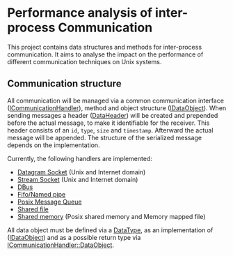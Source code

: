 # Performance analysis of inter-process Communication

This project contains data structures and methods for inter-process communication.
It aims to analyse the impact on the performance of different communication techniques on Unix systems.

## Communication structure

All communication will be managed via a common communication interface ([ICommunicationHandler](include%2Fcommunication_handler.hpp)), method and object structure ([IDataObject](include%2Fdata_object.hpp)).
When sending messages a header ([DataHeader](include%2Fdata_header.hpp)) will be created and prepended before the actual message, to make it identifiable for the receiver. This header consists of an `id`, `type`, `size` and `timestamp`. Afterward the actual message will be appended. The structure of the serialized message depends on the implementation.

Currently, the following handlers are implemented:
- [Datagram Socket](include%2Fdatagram_socket.hpp) (Unix and Internet domain)
- [Stream Socket](include%2Fstream_socket.hpp) (Unix and Internet domain)
- [DBus](include%2Fdbus.hpp)
- [Fifo/Named pipe](include%2Ffifo.hpp)
- [Posix Message Queue](include%2Fmessage_queue.hpp)
- [Shared file](include%2Fshared_file.hpp)
- [Shared memory](include%2Fshared_memory.hpp) (Posix shared memory and Memory mapped file)

All data object must be defined via a [DataType](include%2Fdata_type.hpp), as an implementation of ([IDataObject](include%2Fdata_object.hpp)) and as a possible return type via [ICommunicationHandler::DataObject](include%2Fcommunication_handler.hpp).
